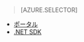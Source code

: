 ﻿> [AZURE.SELECTOR]
- [ポータル](media-services-manage-content.md)
- [.NET SDK](media-services-index-content.md)

<!--HONumber=47-->
